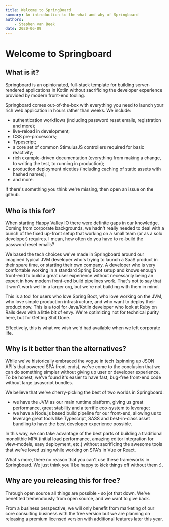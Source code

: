 ```yaml
---
title: Welcome to SpringBoard
summary: An introduction to the what and why of Springboard
authors:
    - Stephen van Beek
date: 2020-06-09
---
```



# Welcome to Springboard

## What is it?
Springboard is an opinionated, full-stack template for building server-rendered applications in Kotlin without sacrificing the developer experience provided by modern front-end tooling. 

Springboard comes out-of-the-box with everything you need to launch your rich web application in hours rather than weeks. We include:

* authentication workflows (including password reset emails, registration and more);
* live-reload in development; 
* CSS pre-processors;
* Typescript;
* a core set of common StimulusJS controllers required for basic reactivity;
* rich example-driven documentation (everything from making a change, to writing the test, to running in production);
* production deployment niceties (including caching of static assets with hashed names);
* and more. 

If there's something you think we're missing, then open an issue on the github.

## Who is this for?
When starting [Happy Valley IO](https://www.happyvalley.io/) there were definite gaps in our knowledge. Coming from corporate backgrounds, we hadn't really needed to deal with a bunch of the fixed up-front setup that working on a small team (or as a solo developer) requires. I mean, how often do you have to re-build the password reset emails?

We based the tech choices we've made in Springboard around our imagined typical JVM developer who's trying to launch a SaaS product in their spare time, or starting their own company. A developer who is very comfortable working in a standard Spring Boot setup and knows enough front-end to build a great user experience without necessarily being an expert in how modern front-end build pipelines work. That's not to say that it won't work well in a larger org, but we're not building with them in mind.

This is a tool for users who love Spring Boot, who love working on the JVM, who love simple production infrastructure, and who want to deploy their product now. This is a tool for Java/Kotlin developer who look at Ruby on Rails devs with a little bit of envy. We're optimizing not for technical purity here, but for Getting Shit Done.

Effectively, this is what we wish we'd had available when we left corporate life.

## Why is it better than the alternatives?
While we've historically embraced the vogue in tech (spinning up JSON API's that powered SPA front-ends), we've come to the conclusion that we can do something simpler without giving up user or developer experience. To be honest, we've found it's easier to have fast, bug-free front-end code without large javascript bundles.

We believe that we've cherry-picking the best of two worlds in Springboard:

* we have the JVM as our main runtime platform, giving us great performance, great stability and a terrific eco-system to leverage;
* we  have a Node.js based build pipeline for our front-end, allowing us to leverage great tools like Typescript, SASS and best-in-class asset bundling to have the best developer experience possible.

In this way, we can take advantage of the best parts of building a traditional monolithic MPA (initial load performance, amazing editor integration for view-models, easy deployment, etc.) without sacrificing the awesome tools that we've loved using while working on SPA's in Vue or React.

What's more, there no reason that you can't use these frameworks in Springboard. We just think you'll be happy to kick things off without them :).

## Why are you releasing this for free?
Through open source all things are possible - so jot that down. We've benefited tremendously from open source, and we want to give back.

From a business perspective, we will only benefit from marketing of our core consulting business with the free version but we are planning on releasing a premium licensed version with additional features later this year.

